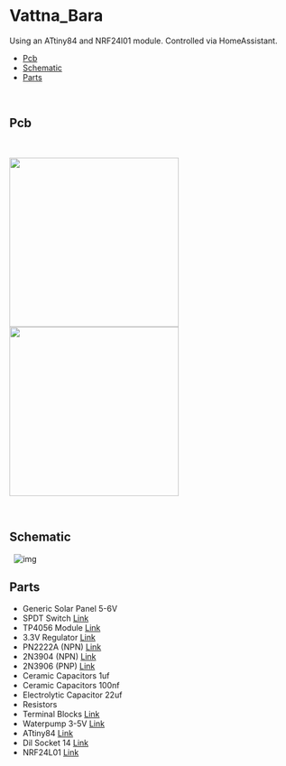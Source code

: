 # Vattna_Bara 

Using an ATtiny84 and NRF24l01 module. Controlled via HomeAssistant. 
- [Pcb](#Pcb)
- [Schematic](#Schematic)
- [Parts](#Parts)

&nbsp;
## Pcb
&nbsp;
<p float="left">
  <img src="https://github.com/Peppson/Vattna_Bara/blob/main/Images/NRF_Node_PcbNaked.png" width="300" /> 
  <img src="https://github.com/Peppson/Vattna_Bara/blob/main/Images/NRF_Node_Pcb.png" width="300" /> 
</p>

&nbsp;
## Schematic
&nbsp;
![img](https://github.com/Peppson/Vattna_Bara/blob/main/Node_Schematic.png)
&nbsp;

## Parts
- Generic Solar Panel 5-6V
- SPDT Switch [Link](https://www.electrokit.com/produkt/skjutomkopplare-1-pol-on-on-pcb-2/)
- TP4056 Module [Link](https://www.amazon.se/ZkeeShop-laddningsmodul-litiumbatteri-laddningskort-skyddsfunktion/dp/B08BZP283B/ref=sr_1_5?crid=26YZ4CVG0ZU1C&keywords=TP4056&qid=1684667989&sprefix=tp4056%2Caps%2C87&sr=8-5)
- 3.3V Regulator [Link](https://www.electrokit.com/produkt/mcp1700-3302e-to-to-92-ldo-spanningsregulator-3-3v-250ma/)
- PN2222A (NPN) [Link](https://www.electrokit.com/produkt/pn2222a-to-92-npn-40v-800ma/)
- 2N3904 (NPN) [Link](https://www.electrokit.com/produkt/2n3904-to-92-npn-50v-200ma/)
- 2N3906 (PNP) [Link](https://www.electrokit.com/produkt/2n3906-to-92-pnp-40v-200ma/)
- Ceramic Capacitors 1uf
- Ceramic Capacitors 100nf
- Electrolytic Capacitor 22uf 
- Resistors 
- Terminal Blocks [Link](https://www.electrokit.com/produkt/skruvplint-5mm-2-pol/)
- Waterpump 3-5V [Link](https://www.amazon.se/-/en/ICQUANZX-Submersible-1-2-1-6L-0-3-0-8m-Aquarium/dp/B088LQ4C1Z/ref=sr_1_6?crid=1BOGNJLGL3Y88&keywords=vattenpump+3v&qid=1684668502&sprefix=vattenpump+3v%2Caps%2C115&sr=8-6)
- ATtiny84 [Link](https://www.electrokit.com/produkt/attiny84a-pu-dip-14-8-bit-mcu-flash-8k/)
- Dil Socket 14 [Link](https://www.electrokit.com/produkt/dil-hallare-14-pin/)
- NRF24L01 [Link](https://www.amazon.se/-/en/AZDelivery-Compatible-NRF24L01-Wireless-Raspberry/dp/B075DBDS3J/ref=sr_1_5?keywords=nrf24l01&qid=1684668788&sprefix=nrf24%2Caps%2C91&sr=8-5&th=1)

&nbsp;
